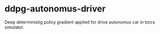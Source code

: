 # ddpg-autonomus-driver

Deep deterministig policy gradient applied for drive autonomus car in torcs simulator.

